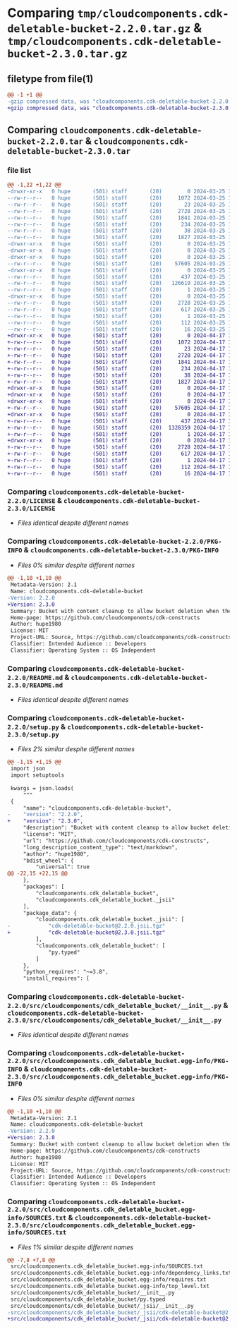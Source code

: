 # Comparing `tmp/cloudcomponents.cdk-deletable-bucket-2.2.0.tar.gz` & `tmp/cloudcomponents.cdk-deletable-bucket-2.3.0.tar.gz`

## filetype from file(1)

```diff
@@ -1 +1 @@
-gzip compressed data, was "cloudcomponents.cdk-deletable-bucket-2.2.0.tar", last modified: Mon Mar 25 18:26:34 2024, max compression
+gzip compressed data, was "cloudcomponents.cdk-deletable-bucket-2.3.0.tar", last modified: Wed Apr 17 18:36:30 2024, max compression
```

## Comparing `cloudcomponents.cdk-deletable-bucket-2.2.0.tar` & `cloudcomponents.cdk-deletable-bucket-2.3.0.tar`

### file list

```diff
@@ -1,22 +1,22 @@
-drwxr-xr-x   0 hupe       (501) staff       (20)        0 2024-03-25 18:26:34.933989 cloudcomponents.cdk-deletable-bucket-2.2.0/
--rw-r--r--   0 hupe       (501) staff       (20)     1072 2024-03-25 18:26:31.000000 cloudcomponents.cdk-deletable-bucket-2.2.0/LICENSE
--rw-r--r--   0 hupe       (501) staff       (20)       23 2024-03-25 18:26:31.000000 cloudcomponents.cdk-deletable-bucket-2.2.0/MANIFEST.in
--rw-r--r--   0 hupe       (501) staff       (20)     2728 2024-03-25 18:26:34.933786 cloudcomponents.cdk-deletable-bucket-2.2.0/PKG-INFO
--rw-r--r--   0 hupe       (501) staff       (20)     1841 2024-03-25 18:26:31.000000 cloudcomponents.cdk-deletable-bucket-2.2.0/README.md
--rw-r--r--   0 hupe       (501) staff       (20)      234 2024-03-25 18:26:31.000000 cloudcomponents.cdk-deletable-bucket-2.2.0/pyproject.toml
--rw-r--r--   0 hupe       (501) staff       (20)       38 2024-03-25 18:26:34.934024 cloudcomponents.cdk-deletable-bucket-2.2.0/setup.cfg
--rw-r--r--   0 hupe       (501) staff       (20)     1827 2024-03-25 18:26:31.000000 cloudcomponents.cdk-deletable-bucket-2.2.0/setup.py
-drwxr-xr-x   0 hupe       (501) staff       (20)        0 2024-03-25 18:26:34.931590 cloudcomponents.cdk-deletable-bucket-2.2.0/src/
-drwxr-xr-x   0 hupe       (501) staff       (20)        0 2024-03-25 18:26:34.931647 cloudcomponents.cdk-deletable-bucket-2.2.0/src/cloudcomponents/
-drwxr-xr-x   0 hupe       (501) staff       (20)        0 2024-03-25 18:26:34.933273 cloudcomponents.cdk-deletable-bucket-2.2.0/src/cloudcomponents/cdk_deletable_bucket/
--rw-r--r--   0 hupe       (501) staff       (20)    57605 2024-03-25 18:26:31.000000 cloudcomponents.cdk-deletable-bucket-2.2.0/src/cloudcomponents/cdk_deletable_bucket/__init__.py
-drwxr-xr-x   0 hupe       (501) staff       (20)        0 2024-03-25 18:26:34.933536 cloudcomponents.cdk-deletable-bucket-2.2.0/src/cloudcomponents/cdk_deletable_bucket/_jsii/
--rw-r--r--   0 hupe       (501) staff       (20)      437 2024-03-25 18:26:31.000000 cloudcomponents.cdk-deletable-bucket-2.2.0/src/cloudcomponents/cdk_deletable_bucket/_jsii/__init__.py
--rw-r--r--   0 hupe       (501) staff       (20)   126619 2024-03-25 18:26:31.000000 cloudcomponents.cdk-deletable-bucket-2.2.0/src/cloudcomponents/cdk_deletable_bucket/_jsii/cdk-deletable-bucket@2.2.0.jsii.tgz
--rw-r--r--   0 hupe       (501) staff       (20)        1 2024-03-25 18:26:31.000000 cloudcomponents.cdk-deletable-bucket-2.2.0/src/cloudcomponents/cdk_deletable_bucket/py.typed
-drwxr-xr-x   0 hupe       (501) staff       (20)        0 2024-03-25 18:26:34.932984 cloudcomponents.cdk-deletable-bucket-2.2.0/src/cloudcomponents.cdk_deletable_bucket.egg-info/
--rw-r--r--   0 hupe       (501) staff       (20)     2728 2024-03-25 18:26:34.000000 cloudcomponents.cdk-deletable-bucket-2.2.0/src/cloudcomponents.cdk_deletable_bucket.egg-info/PKG-INFO
--rw-r--r--   0 hupe       (501) staff       (20)      617 2024-03-25 18:26:34.000000 cloudcomponents.cdk-deletable-bucket-2.2.0/src/cloudcomponents.cdk_deletable_bucket.egg-info/SOURCES.txt
--rw-r--r--   0 hupe       (501) staff       (20)        1 2024-03-25 18:26:34.000000 cloudcomponents.cdk-deletable-bucket-2.2.0/src/cloudcomponents.cdk_deletable_bucket.egg-info/dependency_links.txt
--rw-r--r--   0 hupe       (501) staff       (20)      112 2024-03-25 18:26:34.000000 cloudcomponents.cdk-deletable-bucket-2.2.0/src/cloudcomponents.cdk_deletable_bucket.egg-info/requires.txt
--rw-r--r--   0 hupe       (501) staff       (20)       16 2024-03-25 18:26:34.000000 cloudcomponents.cdk-deletable-bucket-2.2.0/src/cloudcomponents.cdk_deletable_bucket.egg-info/top_level.txt
+drwxr-xr-x   0 hupe       (501) staff       (20)        0 2024-04-17 18:36:30.540617 cloudcomponents.cdk-deletable-bucket-2.3.0/
+-rw-r--r--   0 hupe       (501) staff       (20)     1072 2024-04-17 18:36:27.000000 cloudcomponents.cdk-deletable-bucket-2.3.0/LICENSE
+-rw-r--r--   0 hupe       (501) staff       (20)       23 2024-04-17 18:36:27.000000 cloudcomponents.cdk-deletable-bucket-2.3.0/MANIFEST.in
+-rw-r--r--   0 hupe       (501) staff       (20)     2728 2024-04-17 18:36:30.540422 cloudcomponents.cdk-deletable-bucket-2.3.0/PKG-INFO
+-rw-r--r--   0 hupe       (501) staff       (20)     1841 2024-04-17 18:36:27.000000 cloudcomponents.cdk-deletable-bucket-2.3.0/README.md
+-rw-r--r--   0 hupe       (501) staff       (20)      234 2024-04-17 18:36:27.000000 cloudcomponents.cdk-deletable-bucket-2.3.0/pyproject.toml
+-rw-r--r--   0 hupe       (501) staff       (20)       38 2024-04-17 18:36:30.540651 cloudcomponents.cdk-deletable-bucket-2.3.0/setup.cfg
+-rw-r--r--   0 hupe       (501) staff       (20)     1827 2024-04-17 18:36:27.000000 cloudcomponents.cdk-deletable-bucket-2.3.0/setup.py
+drwxr-xr-x   0 hupe       (501) staff       (20)        0 2024-04-17 18:36:30.537654 cloudcomponents.cdk-deletable-bucket-2.3.0/src/
+drwxr-xr-x   0 hupe       (501) staff       (20)        0 2024-04-17 18:36:30.537711 cloudcomponents.cdk-deletable-bucket-2.3.0/src/cloudcomponents/
+drwxr-xr-x   0 hupe       (501) staff       (20)        0 2024-04-17 18:36:30.539355 cloudcomponents.cdk-deletable-bucket-2.3.0/src/cloudcomponents/cdk_deletable_bucket/
+-rw-r--r--   0 hupe       (501) staff       (20)    57605 2024-04-17 18:36:27.000000 cloudcomponents.cdk-deletable-bucket-2.3.0/src/cloudcomponents/cdk_deletable_bucket/__init__.py
+drwxr-xr-x   0 hupe       (501) staff       (20)        0 2024-04-17 18:36:30.539620 cloudcomponents.cdk-deletable-bucket-2.3.0/src/cloudcomponents/cdk_deletable_bucket/_jsii/
+-rw-r--r--   0 hupe       (501) staff       (20)      437 2024-04-17 18:36:27.000000 cloudcomponents.cdk-deletable-bucket-2.3.0/src/cloudcomponents/cdk_deletable_bucket/_jsii/__init__.py
+-rw-r--r--   0 hupe       (501) staff       (20)  1328359 2024-04-17 18:36:27.000000 cloudcomponents.cdk-deletable-bucket-2.3.0/src/cloudcomponents/cdk_deletable_bucket/_jsii/cdk-deletable-bucket@2.3.0.jsii.tgz
+-rw-r--r--   0 hupe       (501) staff       (20)        1 2024-04-17 18:36:27.000000 cloudcomponents.cdk-deletable-bucket-2.3.0/src/cloudcomponents/cdk_deletable_bucket/py.typed
+drwxr-xr-x   0 hupe       (501) staff       (20)        0 2024-04-17 18:36:30.539066 cloudcomponents.cdk-deletable-bucket-2.3.0/src/cloudcomponents.cdk_deletable_bucket.egg-info/
+-rw-r--r--   0 hupe       (501) staff       (20)     2728 2024-04-17 18:36:30.000000 cloudcomponents.cdk-deletable-bucket-2.3.0/src/cloudcomponents.cdk_deletable_bucket.egg-info/PKG-INFO
+-rw-r--r--   0 hupe       (501) staff       (20)      617 2024-04-17 18:36:30.000000 cloudcomponents.cdk-deletable-bucket-2.3.0/src/cloudcomponents.cdk_deletable_bucket.egg-info/SOURCES.txt
+-rw-r--r--   0 hupe       (501) staff       (20)        1 2024-04-17 18:36:30.000000 cloudcomponents.cdk-deletable-bucket-2.3.0/src/cloudcomponents.cdk_deletable_bucket.egg-info/dependency_links.txt
+-rw-r--r--   0 hupe       (501) staff       (20)      112 2024-04-17 18:36:30.000000 cloudcomponents.cdk-deletable-bucket-2.3.0/src/cloudcomponents.cdk_deletable_bucket.egg-info/requires.txt
+-rw-r--r--   0 hupe       (501) staff       (20)       16 2024-04-17 18:36:30.000000 cloudcomponents.cdk-deletable-bucket-2.3.0/src/cloudcomponents.cdk_deletable_bucket.egg-info/top_level.txt
```

### Comparing `cloudcomponents.cdk-deletable-bucket-2.2.0/LICENSE` & `cloudcomponents.cdk-deletable-bucket-2.3.0/LICENSE`

 * *Files identical despite different names*

### Comparing `cloudcomponents.cdk-deletable-bucket-2.2.0/PKG-INFO` & `cloudcomponents.cdk-deletable-bucket-2.3.0/PKG-INFO`

 * *Files 0% similar despite different names*

```diff
@@ -1,10 +1,10 @@
 Metadata-Version: 2.1
 Name: cloudcomponents.cdk-deletable-bucket
-Version: 2.2.0
+Version: 2.3.0
 Summary: Bucket with content cleanup to allow bucket deletion when the stack will be destroyed
 Home-page: https://github.com/cloudcomponents/cdk-constructs
 Author: hupe1980
 License: MIT
 Project-URL: Source, https://github.com/cloudcomponents/cdk-constructs.git
 Classifier: Intended Audience :: Developers
 Classifier: Operating System :: OS Independent
```

### Comparing `cloudcomponents.cdk-deletable-bucket-2.2.0/README.md` & `cloudcomponents.cdk-deletable-bucket-2.3.0/README.md`

 * *Files identical despite different names*

### Comparing `cloudcomponents.cdk-deletable-bucket-2.2.0/setup.py` & `cloudcomponents.cdk-deletable-bucket-2.3.0/setup.py`

 * *Files 2% similar despite different names*

```diff
@@ -1,15 +1,15 @@
 import json
 import setuptools
 
 kwargs = json.loads(
     """
 {
     "name": "cloudcomponents.cdk-deletable-bucket",
-    "version": "2.2.0",
+    "version": "2.3.0",
     "description": "Bucket with content cleanup to allow bucket deletion when the stack will be destroyed",
     "license": "MIT",
     "url": "https://github.com/cloudcomponents/cdk-constructs",
     "long_description_content_type": "text/markdown",
     "author": "hupe1980",
     "bdist_wheel": {
         "universal": true
@@ -22,15 +22,15 @@
     },
     "packages": [
         "cloudcomponents.cdk_deletable_bucket",
         "cloudcomponents.cdk_deletable_bucket._jsii"
     ],
     "package_data": {
         "cloudcomponents.cdk_deletable_bucket._jsii": [
-            "cdk-deletable-bucket@2.2.0.jsii.tgz"
+            "cdk-deletable-bucket@2.3.0.jsii.tgz"
         ],
         "cloudcomponents.cdk_deletable_bucket": [
             "py.typed"
         ]
     },
     "python_requires": "~=3.8",
     "install_requires": [
```

### Comparing `cloudcomponents.cdk-deletable-bucket-2.2.0/src/cloudcomponents/cdk_deletable_bucket/__init__.py` & `cloudcomponents.cdk-deletable-bucket-2.3.0/src/cloudcomponents/cdk_deletable_bucket/__init__.py`

 * *Files identical despite different names*

### Comparing `cloudcomponents.cdk-deletable-bucket-2.2.0/src/cloudcomponents.cdk_deletable_bucket.egg-info/PKG-INFO` & `cloudcomponents.cdk-deletable-bucket-2.3.0/src/cloudcomponents.cdk_deletable_bucket.egg-info/PKG-INFO`

 * *Files 0% similar despite different names*

```diff
@@ -1,10 +1,10 @@
 Metadata-Version: 2.1
 Name: cloudcomponents.cdk-deletable-bucket
-Version: 2.2.0
+Version: 2.3.0
 Summary: Bucket with content cleanup to allow bucket deletion when the stack will be destroyed
 Home-page: https://github.com/cloudcomponents/cdk-constructs
 Author: hupe1980
 License: MIT
 Project-URL: Source, https://github.com/cloudcomponents/cdk-constructs.git
 Classifier: Intended Audience :: Developers
 Classifier: Operating System :: OS Independent
```

### Comparing `cloudcomponents.cdk-deletable-bucket-2.2.0/src/cloudcomponents.cdk_deletable_bucket.egg-info/SOURCES.txt` & `cloudcomponents.cdk-deletable-bucket-2.3.0/src/cloudcomponents.cdk_deletable_bucket.egg-info/SOURCES.txt`

 * *Files 1% similar despite different names*

```diff
@@ -7,8 +7,8 @@
 src/cloudcomponents.cdk_deletable_bucket.egg-info/SOURCES.txt
 src/cloudcomponents.cdk_deletable_bucket.egg-info/dependency_links.txt
 src/cloudcomponents.cdk_deletable_bucket.egg-info/requires.txt
 src/cloudcomponents.cdk_deletable_bucket.egg-info/top_level.txt
 src/cloudcomponents/cdk_deletable_bucket/__init__.py
 src/cloudcomponents/cdk_deletable_bucket/py.typed
 src/cloudcomponents/cdk_deletable_bucket/_jsii/__init__.py
-src/cloudcomponents/cdk_deletable_bucket/_jsii/cdk-deletable-bucket@2.2.0.jsii.tgz
+src/cloudcomponents/cdk_deletable_bucket/_jsii/cdk-deletable-bucket@2.3.0.jsii.tgz
```


